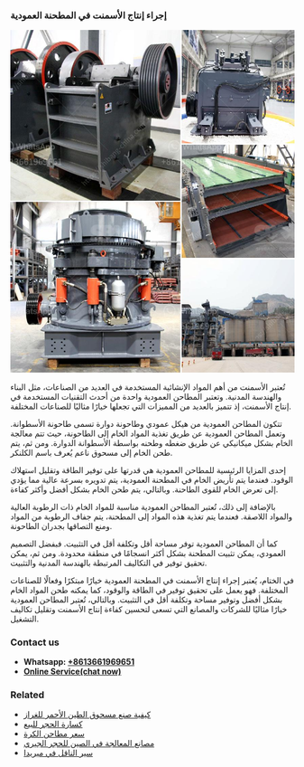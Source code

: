 <h3>إجراء إنتاج الأسمنت في المطحنة العمودية</h3><img src='1701746516.jpg' alt=''><p>تُعتبر الأسمنت من أهم المواد الإنشائية المستخدمة في العديد من الصناعات، مثل البناء والهندسة المدنية. وتعتبر المطاحن العمودية واحدة من أحدث التقنيات المستخدمة في إنتاج الأسمنت، إذ تتميز بالعديد من المميزات التي تجعلها خيارًا مثاليًا للصناعات المختلفة.</p><p>تتكون المطاحن العمودية من هيكل عمودي وطاحونة دوارة تسمى طاحونة الأسطوانة. وتعمل المطاحن العمودية عن طريق تغذية المواد الخام إلى الطاحونة، حيث تتم معالجة الخام بشكل ميكانيكي عن طريق ضغطه وطحنه بواسطة الأسطوانة الدوارة. ومن ثم، يتم طحن الخام إلى مسحوق ناعم يُعرف باسم الكلنكر.</p><p>إحدى المزايا الرئيسية للمطاحن العمودية هي قدرتها على توفير الطاقة وتقليل استهلاك الوقود. فعندما يتم تأريض الخام في المطحنة العمودية، يتم تدويره بسرعة عالية مما يؤدي إلى تعرض الخام للقوى الطاحنة. وبالتالي، يتم طحن الخام بشكل أفضل وأكثر كفاءة.</p><p>بالإضافة إلى ذلك، تُعتبر المطاحن العمودية مناسبة للمواد الخام ذات الرطوبة العالية والمواد اللاصقة. فعندما يتم تغذية هذه المواد إلى المطحنة، يتم جفاف الرطوبة من المواد ومنع التصاقها بجدران الطاحونة.</p><p>كما أن المطاحن العمودية توفر مساحة أقل وتكلفة أقل في التثبيت. فبفضل التصميم العمودي، يمكن تثبيت المطحنة بشكل أكثر انسجامًا في منطقة محدودة. ومن ثم، يمكن تحقيق توفير في التكاليف المرتبطة بالهندسة المدنية والتثبيت.</p><p>في الختام، يُعتبر إجراء إنتاج الأسمنت في المطحنة العمودية خيارًا مبتكرًا وفعالًا للصناعات المختلفة. فهو يعمل على تحقيق توفير في الطاقة والوقود، كما يمكنه طحن المواد الخام بشكل أفضل وتوفير مساحة وتكلفة أقل في التثبيت. وبالتالي، تُعتبر المطاحن العمودية خيارًا مثاليًا للشركات والمصانع التي تسعى لتحسين كفاءة إنتاج الأسمنت وتقليل تكاليف التشغيل.</p><h3>Contact us</h3><ul><li><strong>Whatsapp:&nbsp;<a href="https://wa.me/8613661969651">+8613661969651</a></strong></li><li><a href="https://swt.shibang-china.com/?git&amp;zhl&amp;إجراء إنتاج الأسمنت في المطحنة العمودية"><strong>Online Service(chat now)</strong></a></li></ul><h3>Related</h3><ul><li><a href='كيفية صنع مسحوق الطين الأحمر للغراز.md'>كيفية صنع مسحوق الطين الأحمر للغراز</a></li><li><a href='كسارة الحجر للبيع.md'>كسارة الحجر للبيع</a></li><li><a href='سعر مطاحن الكرة.md'>سعر مطاحن الكرة</a></li><li><a href='مصانع المعالجة في الصين للحجر الجيري.md'>مصانع المعالجة في الصين للحجر الجيري</a></li><li><a href='سير الناقل في ميريدا.md'>سير الناقل في ميريدا</a></li></ul>